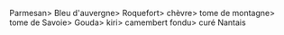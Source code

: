 Parmesan> Bleu d'auvergne> Roquefort> chèvre> tome de montagne> tome de Savoie> Gouda> kiri> camembert fondu> curé Nantais
